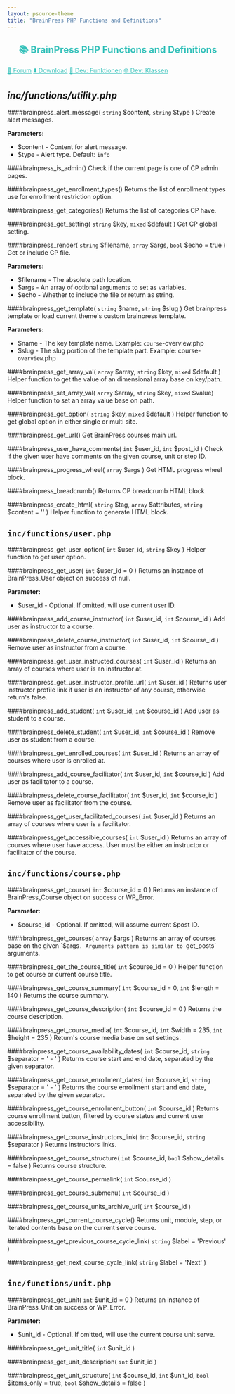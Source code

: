 ```yaml
---
layout: psource-theme
title: "BrainPress PHP Functions and Definitions"
---
```


<h2 align="center" style="color:#38c2bb;">📚 BrainPress PHP Functions and Definitions</h2>

<div class="menu">
  <a href="https://github.com/cp-psource/brainpress/discussions" style="color:#38c2bb;">💬 Forum</a>
  <a href="https://github.com/cp-psource/brainpress/releases" style="color:#38c2bb;">⬇️ Download</a>
  <a href="functions.html" style="color:#38c2bb;">🎨 Dev: Funktionen</a>
  <a href="classes.html" style="color:#38c2bb;">🌐 Dev: Klassen</a>
</div>


***inc/functions/utility.php***
-

####brainpress_alert_message( `string` $content, `string` $type )
Create alert messages.

**Parameters:**
* $content - Content for alert message.
* $type - Alert type. Default: `info`

####brainpress_is_admin()
Check if the current page is one of CP admin pages.

####brainpress_get_enrollment_types()
Returns the list of enrollment types use for enrollment restriction option.

####brainpress_get_categories()
Returns the list of categories CP have.

####brainpress_get_setting( `string` $key, `mixed` $default )
Get CP global setting.

####brainpress_render( `string` $filename, `array` $args, `bool` $echo = true )
Get or include CP file.

**Parameters:**
* $filename - The absolute path location.
* $args - An array of optional arguments to set as variables.
* $echo - Whether to include the file or return as string.

####brainpress_get_template( `string` $name, `string` $slug )
Get brainpress template or load current theme's custom brainpress template.

**Parameters:**
* $name - The key template name. Example: `course`-overview.php
* $slug - The slug portion of the template part. Example: course-`overview`.php

####brainpress_get_array_val( `array` $array, `string` $key, `mixed` $default )
Helper function to get the value of an dimensional array base on key/path.

####brainpress_set_array_val( `array` $array, `string` $key, `mixed` $value)
Helper function to set an array value base on path.

####brainpress_get_option( `string` $key, `mixed` $default )
Helper function to get global option in either single or multi site.

####brainpress_get_url()
Get BrainPress courses main url.

####brainpress_user_have_comments( `int` $user_id, `int` $post_id )
Check if the given user have comments on the given course, unit or step ID.

####brainpress_progress_wheel( `array` $args )
Get HTML progress wheel block.

####brainpress_breadcrumb()
Returns CP breadcrumb HTML block

####brainpress_create_html( `string` $tag, `array` $attributes, `string` $content = '' )
Helper function to generate HTML block.


`inc/functions/user.php`
-

####brainpress_get_user_option( `int` $user_id, `string` $key )
Helper function to get user option.

####brainpress_get_user( `int` $user_id = 0 )
Returns an instance of BrainPress_User object on success of null.

**Parameter:**
* $user_id - Optional. If omitted, will use current user ID.

####brainpress_add_course_instructor( `int` $user_id, `int` $course_id )
Add user as instructor to a course.

####brainpress_delete_course_instructor( `int` $user_id, `int` $course_id )
Remove user as instructor from a course.

####brainpress_get_user_instructed_courses( `int` $user_id )
Returns an array of courses where user is an instructor at.

####brainpress_get_user_instructor_profile_url( `int` $user_id )
Returns user instructor profile link if user is an instructor of any course, otherwise return's false.

####brainpress_add_student( `int` $user_id, `int` $course_id )
Add user as student to a course.

####brainpress_delete_student( `int` $user_id, `int` $course_id )
Remove user as student from a course.

####brainpress_get_enrolled_courses( `int` $user_id )
Returns an array of courses where user is enrolled at.

####brainpress_add_course_facilitator( `int` $user_id, `int` $course_id )
Add user as facilitator to a course.

####brainpress_delete_course_facilitator( `int` $user_id, `int` $course_id )
Remove user as facilitator from the course.

####brainpress_get_user_facilitated_courses( `int` $user_id )
Returns an array of courses where user is a facilitator.

####brainpress_get_accessible_courses( `int` $user_id )
Returns an array of courses where user have access. User must be either an instructor or facilitator of the course.


`inc/functions/course.php`
-

####brainpress_get_course( `int` $course_id = 0 )
Returns an instance of BrainPress_Course object on success or WP_Error.

**Parameter:**
* $course_id - Optional. If omitted, will assume current $post ID.

####brainpress_get_courses( `array` $args )
Returns an array of courses base on the given `$args`. Arguments pattern is similar to `get_posts` arguments.

####brainpress_get_the_course_title( `int` $course_id = 0 )
Helper function to get course or current course title.

####brainpress_get_course_summary( `int` $course_id = 0, `int` $length = 140 )
Returns the course summary.

####brainpress_get_course_description( `int` $course_id = 0 )
Returns the course description.

####brainpress_get_course_media( `int` $course_id, `int` $width = 235, `int` $height = 235 )
Return's course media base on set settings.

####brainpress_get_course_availability_dates( `int` $course_id, `string` $separator = ' - ' )
Returns course start and end date, separated by the given separator.

####brainpress_get_course_enrollment_dates( `int` $course_id, `string` $separator = ' - ' )
Returns the course enrollment start and end date, separated by the given separator.

####brainpress_get_course_enrollment_button( `int` $course_id )
Returns course enrollment button, filtered by course status and current user accessibility.

####brainpress_get_course_instructors_link( `int` $course_id, `string` $separator )
Returns instructors links.

####brainpress_get_course_structure( `int` $course_id, `bool` $show_details = false )
Returns course structure.

####brainpress_get_course_permalink( `int` $course_id )

####brainpress_get_course_submenu( `int` $course_id )

####brainpress_get_course_units_archive_url( `int` $course_id )

####brainpress_get_current_course_cycle()
Returns unit, module, step, or iterated contents base on the current serve course.

####brainpress_get_previous_course_cycle_link( `string` $label = 'Previous' )

####brainpress_get_next_course_cycle_link( `string` $label = 'Next' )


`inc/functions/unit.php`
-

####brainpress_get_unit( `int` $unit_id = 0 )
Returns an instance of BrainPress_Unit on success or WP_Error.

**Parameter:**
* $unit_id - Optional. If omitted, will use the current course unit serve.

####brainpress_get_unit_title( `int` $unit_id )

####brainpress_get_unit_description( `int` $unit_id )

####brainpress_get_unit_structure( `int` $course_id, `int` $unit_id, `bool` $items_only = true, `bool` $show_details = false )